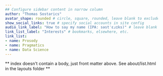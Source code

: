 ```yaml
---
## Configure sidebar content in narrow column
author: "Thomas Sostarics"
avatar_shape: rounded # circle, square, rounded, leave blank to exclude
show_social_links: true # specify social accounts in site config
audio_link_label: "How to say my name (IPA: səstˈɛɹɪks)" # leave blank to exclude
link_list_label: "Interests" # bookmarks, elsewhere, etc.
link_list:
- name: Prosody
- name: Pragmatics
- name: Data Science
---
```


** index doesn't contain a body, just front matter above.
See about/list.html in the layouts folder **
